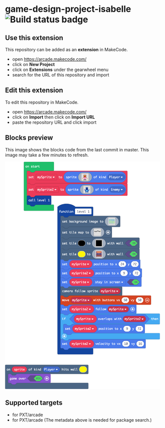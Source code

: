 # game-design-project-isabelle ![Build status badge](https://github.com/ifeigenberg/game-design-project-isabelle/workflows/MakeCode/badge.svg)



## Use this extension

This repository can be added as an **extension** in MakeCode.

* open https://arcade.makecode.com/
* click on **New Project**
* click on **Extensions** under the gearwheel menu
* search for the URL of this repository and import

## Edit this extension

To edit this repository in MakeCode.

* open https://arcade.makecode.com/
* click on **Import** then click on **Import URL**
* paste the repository URL and click import

## Blocks preview

This image shows the blocks code from the last commit in master.
This image may take a few minutes to refresh.

![A rendered view of the blocks](https://github.com/ifeigenberg/game-design-project-isabelle/raw/master/.makecode/blocks.png)

## Supported targets

* for PXT/arcade
* for PXT/arcade
(The metadata above is needed for package search.)

